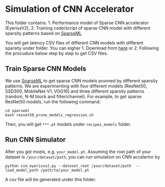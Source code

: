 # Simulation of CNN Accelerator

This folder contains: 1. Performance model of Sparse CNN accelerator (EyerissV2), 2. Training code/script of sparse CNN model with different sparsity patterns based on [SparseML](https://docs.neuralmagic.com/products/sparseml)

You will get latency CSV files of different CNN models with different sparsity under folder. You can eigher 1. Download from [here](https://drive.google.com/drive/folders/1GZ5QNeJY10ngnLkUr_A7yXX8u7NDRc28?usp=sharing) or 2. Following the procudure below step by step to get CSV files.

## Train Sparse CNN Models

We use [SparseML](https://docs.neuralmagic.com/products/sparseml) to get sparse CNN models prunned by different sparsity patterns. We are experimenting with four different models (ResNet50, SSD300, MobileNet-V1, VGG16) and three different sparsity patterns (random, N-M block and filter/channel). For example, to get sparse ResNet50 models, run the following command: 
```
cd sparseml
bash resnet50_prune_models_regression.sh
```

Then, you will get `***.pt` models under `recipes_models` folder.

## Run CNN Simulator 

After you got moels, e.g. `your_model.pt`. Assuming the root path of your dataset is `/your/dataset/path`, you can run simulation on CNN accelertor by
```
python sim_eyerissv2.py --dataset_root /your/dataset/path  --load_model_path /path/to/your_model.pt
```

A csv file will be generated under this folder.
